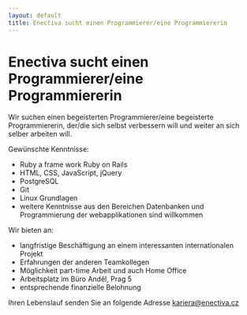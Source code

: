 ```yaml
---
layout: default
title: Enectiva sucht einen Programmierer/eine Programmiererin
---
```


# Enectiva sucht einen Programmierer/eine Programmiererin

Wir suchen einen begeisterten Programmierer/eine begeisterte Programmiererin, der/die sich selbst verbessern will und weiter an sich selber arbeiten will. 

Gewünschte Kenntnisse:

- Ruby a frame work Ruby on Rails
- HTML, CSS, JavaScript, jQuery
- PostgreSQL
- Git
- Linux Grundlagen
- weitere Kenntnisse aus den Bereichen Datenbanken und Programmierung der webapplikationen sind willkommen

Wir bieten an:

- langfristige Beschäftigung an einem interessanten internationalen Projekt
- Erfahrungen der anderen Teamkollegen
- Möglichkeit part-time Arbeit und auch Home Office
- Arbeitsplatz im Büro Anděl, Prag 5
- entsprechende finanzielle Belohnung 

Ihren Lebenslauf senden Sie an folgende Adresse [kariera@enectiva.cz](mailto:kariera@enectiva.cz)
